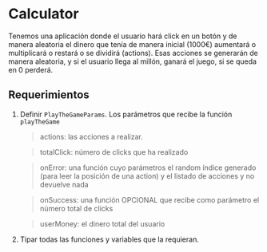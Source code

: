 # Calculator

Tenemos una aplicación donde el usuario hará click en un botón y de manera aleatoria el dinero que tenía de manera inicial (1000€) aumentará o multiplicará o restará o se dividirá (actions). Esas acciones se generarán de manera aleatoria, y si el usuario llega al millón, ganará el juego, si se queda en 0 perderá.

## Requerimientos

1. Definir `PlayTheGameParams`. Los parámetros que recibe la función `playTheGame`

   > actions: las acciones a realizar.

   > totalClick: número de clicks que ha realizado

   > onError: una función cuyo parámetros el random índice generado (para leer la posición de una action) y el listado de acciones y no devuelve nada

   > onSuccess: una función OPCIONAL que recibe como parámetro el número total de clicks

   > userMoney: el dinero total del usuario

2. Tipar todas las funciones y variables que la requieran.
